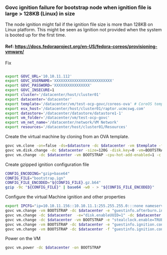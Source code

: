 ### Govc ignition failure for bootstrap node when ignition file is large > 128KB (Linux) in size

The node ignition might fail if the ignition file size is more than 128KB on Linux platform. This might be seen as Ignition not provided when the system is booted up for the first time.

#### Ref: https://docs.fedoraproject.org/en-US/fedora-coreos/provisioning-vmware/

Fix

```bash

export GOVC_URL='10.10.11.112'
export GOVC_USERNAME='XXXXXXXXXXXXXXXXXXXXXXXXXX'
export GOVC_PASSWORD='XXXXXXXXXXXXXXXX'
export GOVC_INSECURE=1
export cluster='/datacenter/host/cluster01'
export datacenter='datacenter'
export template='/datacenter/vm/test-ocp-govc/coreos-ova' # CoreOS template
export esx_host='/datacenter/host/cluster01/raptor.ucmcswg.com'
export datastore='/datacenter/datastore/datastore1-1'
export vm_folder='/datacenter/vm/test-ocp-govc'
export vm_net_name='/datacenter/network/VM Network'
export resources='/datacenter/host/cluster01/Resources'
```

Create the virtual machine by cloning from an OVA template.

```bash
govc vm.clone -on=false -ds=$datastore -dc $datacenter -vm $template -folder $vm_folder BOOTSTRAP
govc vm.disk.change -dc $datacenter -size=120G -disk.key=0 -vm=BOOTSTRAP
govc vm.change -dc $datacenter -vm BOOTSTRAP -cpu-hot-add-enabled=1 -c 6 -m 24768 -memory-hot-add-enabled=1
```

Create gzipped ignition configuration file

```bash
CONFIG_ENCODING="gzip+base64"
CONFIG_FILE="bootstrap.ign"
CONFIG_FILE_ENCODED="${CONFIG_FILE}.gz.b64"
gzip -9c "${CONFIG_FILE}" | base64 -w0 - > "${CONFIG_FILE_ENCODED}"
```

Configure the virtual Machine ignition and other properties

```bash
export IPCFG="ip=10.10.11.156::10.10.11.1:255.255.255.0:::none nameserver=10.10.11.5"
govc vm.change -vm BOOTSTRAP -dc $datacenter -e "guestinfo.afterburn.initrd.network-kargs=${IPCFG}"
govc vm.change -dc $datacenter  -e="disk.enableUUID=1" -dc $datacenter -vm BOOTSTRAP
govc vm.change -dc $datacenter -vm BOOTSTRAP -e "stealclock.enable=TRUE"
govc vm.change -vm BOOTSTRAP -dc $datacenter -e "guestinfo.ignition.config.data.encoding=${CONFIG_ENCODING}"
govc vm.change -vm BOOTSTRAP -dc $datacenter -f "guestinfo.ignition.config.data=${CONFIG_FILE_ENCODED}"
```

Power on the VM

```bash
govc vm.power -dc $datacenter -on BOOTSTRAP
```
